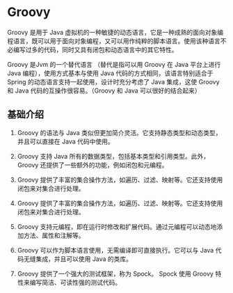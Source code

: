 # Groovy

Groovy 是用于 Java 虚拟机的一种敏捷的动态语言，它是一种成熟的面向对象编程语言，既可以用于面向对象编程，又可以用作纯粹的脚本语言。使用该种语言不必编写过多的代码，同时又具有闭包和动态语言中的其它特性。

Groovy 是Jvm 的一个替代语言 （替代是指可以用 Groovy 在 Java 平台上进行 Java 编程），使用方式基本与使用 Java 代码的方式相同，该语言特别适合于 Spring 的动态语言支持一起使用，设计时充分考虑了 Java 集成，这使 Groovy 和 Java 代码的互操作很容易。（Groovy 和 Java 可以很好的结合起来）

## 基础介绍

1. Groovy 的语法与 Java 类似但更加简介灵活。它支持静态类型和动态类型，并且可以直接在 Java 代码中使用。

2. Groovy 支持 Java 所有的数据类型，包括基本类型和引用类型。此外，Groovy 还提供了一些额外的功能，例如闭包和元编程。

3. Groovy 提供了丰富的集合操作方法，如遍历、过滤、映射等。它还支持使用闭包来对集合进行处理。

4. Groovy 提供了丰富的集合操作方法，如遍历、过滤、映射等。它还支持使用闭包来对集合进行处理。

5. Groovy 支持元编程，即在运行时修改和扩展代码。通过元编程可以动态地添加方法、属性和注解等。

6. Groovy 可以作为脚本语言使用，无需编译即可直接执行。它可以与 Java 代码无缝集成，并且可以使用 Java 的类库。

7. Groovy 提供了一个强大的测试框架，称为 Spock。 Spock 使用 Groovy 特性来编写简洁、可读性强的测试代码。


